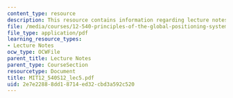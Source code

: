 ```yaml
---
content_type: resource
description: This resource contains information regarding lecture notes.
file: /media/courses/12-540-principles-of-the-global-positioning-system-spring-2012/2e7e22888dd18714ed32cbd3a592c520_MIT12_540S12_lec5.pdf
file_type: application/pdf
learning_resource_types:
- Lecture Notes
ocw_type: OCWFile
parent_title: Lecture Notes
parent_type: CourseSection
resourcetype: Document
title: MIT12_540S12_lec5.pdf
uid: 2e7e2288-8dd1-8714-ed32-cbd3a592c520
---
```

